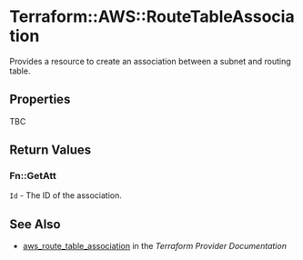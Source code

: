 # Terraform::AWS::RouteTableAssociation

Provides a resource to create an association between a subnet and routing table.

## Properties

TBC

## Return Values

### Fn::GetAtt

`Id` - The ID of the association.

## See Also

* [aws_route_table_association](https://www.terraform.io/docs/providers/aws/r/route_table_association.html) in the _Terraform Provider Documentation_